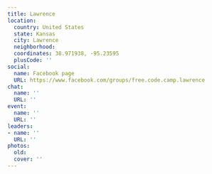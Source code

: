 ```yaml
---
title: Lawrence
location:
  country: United States
  state: Kansas
  city: Lawrence
  neighborhood: 
  coordinates: 38.971938, -95.23595
  plusCode: ''
social:
  name: Facebook page
  URL: https://www.facebook.com/groups/free.code.camp.lawrence
chat:
  name: ''
  URL: ''
event:
  name: ''
  URL: ''
leaders:
- name: ''
  URL: ''
photos:
  old: 
  cover: ''
---
```

